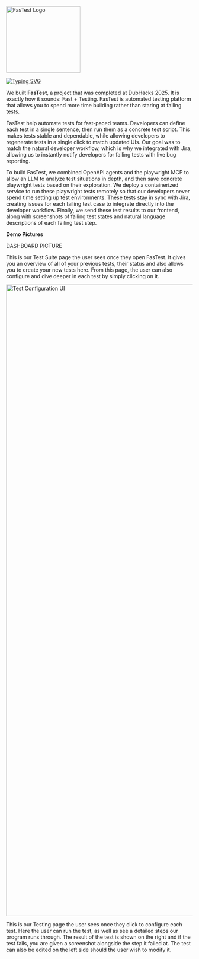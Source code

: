 <img width="200" height="180" alt="FasTest Logo" src="https://github.com/user-attachments/assets/87316b08-92d2-4c94-8bae-798219c54921" />

[![Typing SVG](https://readme-typing-svg.demolab.com?font=Fira+Code&duration=2000&pause=1000&color=E43AEB&width=435&lines=Testing+that+moves+fast+as+you+do)](https://git.io/typing-svg)

We built **FasTest**, a project that was completed at DubHacks 2025. It is exactly how it sounds: Fast + Testing. FasTest is automated testing platform that allows you to spend more time building rather than staring at failing tests. 

FasTest help automate tests for fast-paced teams. Developers can define each test in a single sentence, then run them as a concrete test script. This makes tests stable and dependable, while allowing developers to regenerate tests in a single click to match updated UIs. Our goal was to match the natural developer workflow, which is why we integrated with Jira, allowing us to instantly notify developers for failing tests with live bug reporting.

To build FasTest, we combined OpenAPI agents and the playwright MCP to allow an LLM to analyze test situations in depth, and then save concrete playwright tests based on their exploration. We deploy a containerized service to run these playwright tests remotely so that our developers never spend time setting up test environments. These tests stay in sync with Jira, creating issues for each failing test case to integrate directly into the developer workflow. Finally, we send these test results to our frontend, along with screenshots of failing test states and natural language descriptions of each failing test step.


**Demo Pictures**

DASHBOARD PICTURE 

This is our Test Suite page the user sees once they open FasTest. It gives you an overview of all of your previous tests, their status and also allows you to create your new tests here. From this page, the user can also configure and dive deeper in each test by simply clicking on it.

<img width="3248" height="1704" alt="Test Configuration UI " src="https://github.com/user-attachments/assets/5a942136-8bed-4700-8ae1-cadc8628113d" />

This is our Testing page the user sees once they click to configure each test. Here the user can run the test, as well as see a detailed steps our program runs through. The result of the test is shown on the right and if the test fails, you are given a screenshot alongside the step it failed at. The test can also be edited on the left side should the user wish to modify it. 

